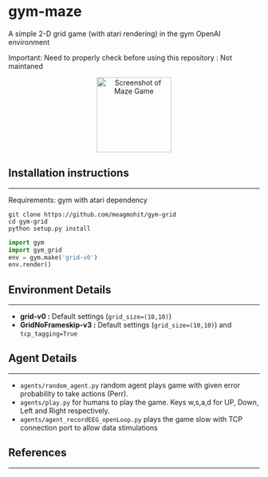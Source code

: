 # gym-maze
A simple 2-D grid game (with atari rendering) in the gym OpenAI environment

Important: Need to properly check before using this repository : Not maintaned
<p align="center">
  <img src="extras/grid_screenshot.png" width="150" title="Screenshot of Maze Game">
</p>

## Installation instructions
----------------------------

Requirements: gym with atari dependency

```shell
git clone https://github.com/meagmohit/gym-grid
cd gym-grid
python setup.py install
```

```python
import gym
import gym_grid
env = gym.make('grid-v0')
env.render()
```

## Environment Details
----------------------

* **grid-v0 :** Default settings (`grid_size=(10,10)`)
* **GridNoFrameskip-v3 :** Default settings (`grid_size=(10,10)`) and `tcp_tagging=True`

## Agent Details
----------------

* `agents/random_agent.py` random agent plays game with given error probability to take actions (Perr).
* `agents/play.py` for humans to play the game. Keys w,s,a,d for UP, Down, Left and Right respectively.
* `agents/agent_recordEEG_openLoop.py`  plays the game slow with TCP connection port to allow data stimulations

## References
-------------
